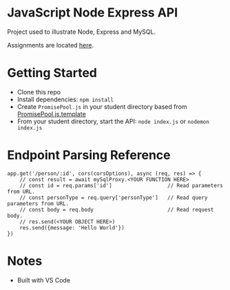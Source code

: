 # JavaScript Node Express API
Project used to illustrate Node, Express and MySQL.

Assignments are located [here](Assignments.md).

# Getting Started
- Clone this repo
- Install dependencies: `npm install`
- Create `PromisePool.js` in your student directory based from [PromisePool.js.template](PromisePool.js.template)
- From your student directory, start the API: `node index.js` or `nodemon index.js`

# Endpoint Parsing Reference
```
app.get('/person/:id', cors(corsOptions), async (req, res) => { 
    // const result = await mySqlProxy.<YOUR FUNCTION HERE>
    // const id = req.params['id']                  // Read parameters from URL.
    // const personType = req.query['personType']   // Read query parameters from URL.
    // const body = req.body                        // Read request body.
    // res.send(<YOUR OBJECT HERE>)
    res.send({message: 'Hello World'})
})
```

# Notes
- Built with VS Code 
